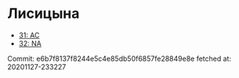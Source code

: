 # Лисицына
- [31: AC](31.md)
- [32: NA](32.md)

Commit: e6b7f8137f8244e5c4e85db50f6857fe28849e8e
 fetched at: 20201127-233227
